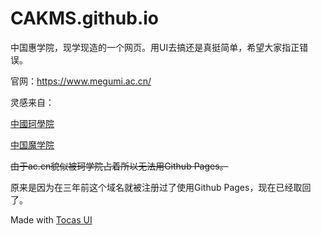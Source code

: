 # CAKMS.github.io

中国惠学院，现学现造的一个网页。用UI去搞还是真挺简单，希望大家指正错误。

官网：https://www.megumi.ac.cn/

灵感来自：

[中國珂學院](http://web.archive.org/web/20200420004438/https://www.chtholly.ac.cn/)

[中国魔学院](https://www.aim.ac.cn/)

~~由于ac.cn貌似被珂学院占着所以无法用Github Pages。~~

原来是因为在三年前这个域名就被注册过了使用Github Pages，现在已经取回了。

Made with [Tocas UI](https://tocas-ui.com/)



